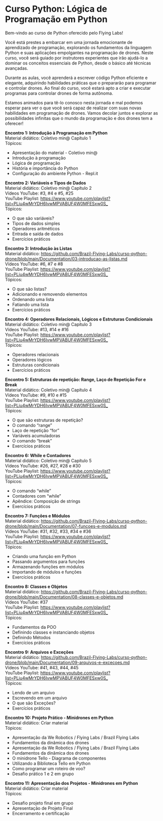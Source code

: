 # Curso Python: Lógica de Programação em Python

Bem-vindo ao curso de Python oferecido pelo Flying Labs!

Você está prestes a embarcar em uma jornada emocionante de aprendizado de programação, explorando os fundamentos da linguagem Python e suas aplicações empolgantes na programação de drones. Neste curso, você será guiado por instrutores experientes que irão ajudá-lo a dominar os conceitos essenciais de Python, desde o básico até técnicas avançadas.

Durante as aulas, você aprenderá a escrever código Python eficiente e elegante, adquirindo habilidades práticas que o prepararão para programar e controlar drones. Ao final do curso, você estará apto a criar e executar programas para controlar drones de forma autônoma.

Estamos animados para tê-lo conosco nesta jornada e mal podemos esperar para ver o que você será capaz de realizar com suas novas habilidades em programação de drones. Vamos decolar juntos e explorar as possibilidades infinitas que o mundo da programação e dos drones tem a oferecer!

**Encontro 1: Introdução à Programação em Python**  
Material didático: Coletivo min@ Capítulo 1  
Tópicos:
- Apresentação do material - Coletivo min@
- Introdução à programação
- Lógica de programação
- História e importância do Python
- Configuração do ambiente Python - Repl.it

**Encontro 2: Variáveis e Tipos de Dados**  
Material didático: Coletivo min@ Capítulo 2  
Vídeos YouTube: #3, #4 e #5, #25  
YouTube Playlist: <https://www.youtube.com/playlist?list=PLiu4wMrYDH6IvwMPVABUF4W0MFESxw0S_>  
Tópicos:
- O que são variáveis?
- Tipos de dados simples
- Operadores aritméticos
- Entrada e saída de dados
- Exercícios práticos  

**Encontro 3: Introdução às Listas**  
Material didático: <https://github.com/Brazil-Flying-Labs/curso-python-drone/blob/main/Documentation/03-introducao-as-listas.md>  
Vídeos YouTube: #6, #7 e #8  
YouTube Playlist: <https://www.youtube.com/playlist?list=PLiu4wMrYDH6IvwMPVABUF4W0MFESxw0S_>  
Tópicos:
- O que são listas?
- Adicionando e removendo elementos
- Ordenando uma lista
- Fatiando uma lista
- Exercícios práticos  

**Encontro 4: Operadores Relacionais, Lógicos e Estruturas Condicionais**  
Material didático: Coletivo min@ Capítulo 3  
Vídeos YouTube: #13, #14 e #16  
YouTube Playlist: <https://www.youtube.com/playlist?list=PLiu4wMrYDH6IvwMPVABUF4W0MFESxw0S_>  
Tópicos:
- Operadores relacionais
- Operadores lógicos
- Estruturas condicionais
- Exercícios práticos  

**Encontro 5: Estruturas de repetição: Range, Laço de Repetição For e Break**  
Material didático: Coletivo min@ Capítulo 4  
Vídeos YouTube: #9, #10 e #15  
YouTube Playlist: <https://www.youtube.com/playlist?list=PLiu4wMrYDH6IvwMPVABUF4W0MFESxw0S_>  
Tópicos:  
- O que são estruturas de repetição? 
- O comando “range”
- Laço de repetição “for”
- Variáveis acumuladoras
- O comando “break”
- Exercícios práticos  

**Encontro 6: While e Contadores**  
Material didático: Coletivo min@ Capítulo 5  
Vídeos YouTube: #26, #27, #28 e #30  
YouTube Playlist: <https://www.youtube.com/playlist?list=PLiu4wMrYDH6IvwMPVABUF4W0MFESxw0S_>  
Tópicos:  
- O comando “while”
- Contadores com “while”
- Apêndice: Composição de strings
- Exercícios práticos  

**Encontro 7: Funções e Módulos**  
Material didático: <https://github.com/Brazil-Flying-Labs/curso-python-drone/blob/main/Documentation/07-funcoes-e-modulos.md>  
Vídeos YouTube: #31, #32, #33, #34 e #36  
YouTube Playlist: <https://www.youtube.com/playlist?list=PLiu4wMrYDH6IvwMPVABUF4W0MFESxw0S_>  
Tópicos:  
- Criando uma função em Python
- Passando argumentos para funções
- Armazenando funções em módulos
- Importando de módulos e funções
- Exercícios práticos  

**Encontro 8: Classes e Objetos**  
Material didático: <https://github.com/Brazil-Flying-Labs/curso-python-drone/blob/main/Documentation/08-classes-e-objetos.md>  
Vídeos YouTube: #37  
YouTube Playlist: <https://www.youtube.com/playlist?list=PLiu4wMrYDH6IvwMPVABUF4W0MFESxw0S_>  
Tópicos:  
- Fundamentos da POO
- Definindo classes e instanciando objetos
- Definindo Métodos
- Exercícios práticos  

**Encontro 9: Arquivos e Exceções**  
Material didático: <https://github.com/Brazil-Flying-Labs/curso-python-drone/blob/main/Documentation/09-arquivos-e-excecoes.md>  
Vídeos YouTube: #41, #43, #44, #45  
YouTube Playlist: <https://www.youtube.com/playlist?list=PLiu4wMrYDH6IvwMPVABUF4W0MFESxw0S_>  
Tópicos:  
- Lendo de um arquivo
- Escrevendo em um arquivo
- O que são Exceções?
- Exercícios práticos  

**Encontro 10: Projeto Prático - Minidrones em Python**  
Material didático: Criar material  
Tópicos:  
- Apresentação da We Robotics / Flying Labs / Brazil Flying Labs
- Fundamentos da dinâmica dos drones
- Apresentação da We Robotics / Flying Labs / Brazil Flying Labs
- Fundamentos da dinâmica dos drones
- O minidrone Tello - Diagrama de componentes
- Utilizando a Biblioteca Tello em Python
- Como programar um roteiro de voo?
- Desafio prático 1 e 2 em grupo  

**Encontro 11: Apresentação dos Projetos - Minidrones em Python**  
Material didático: Criar material  
Tópicos:  
- Desafio projeto final em grupo
- Apresentação de Projeto Final
- Encerramento e certificação
